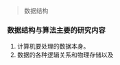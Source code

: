 > 数据结构
### 数据结构与算法主要的研究内容
1. 计算机要处理的数据本身。
2. 数据的各种逻辑关系和物理存储以及
<!--stackedit_data:
eyJoaXN0b3J5IjpbMzk1NDYxNDQzLC05Mjk1MzQ0ODddfQ==
-->